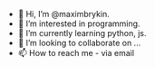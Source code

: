 - 👋 Hi, I’m @maximbrykin.
- 👀 I’m interested in programming.
- 🌱 I’m currently learning python, js.
- 💞️ I’m looking to collaborate on ...
- 📫 How to reach me - via email

<!---
maximbrykin/maximbrykin is a ✨ special ✨ repository because its `README.md` (this file) appears on your GitHub profile.
You can click the Preview link to take a look at your changes.
--->
